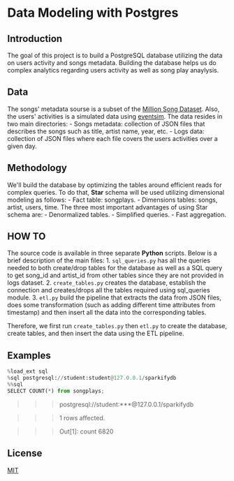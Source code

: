 # Data Modeling with Postgres

## Introduction

The goal of this project is to build a PostgreSQL database utilizing the data on users activity and songs metadata. Building the database helps us do complex analytics regarding users activity as well as song play anaylysis.

## Data

The songs' metadata sourse is a subset of the [Million Song Dataset](https://labrosa.ee.columbia.edu/millionsong/). Also, the users' activities is a simulated data using [eventsim](https://github.com/Interana/eventsim). The data resides in two main directories:
    - Songs metadata: collection of JSON files that describes the songs such as title, artist name, year, etc.
    - Logs data: collection of JSON files where each file covers the users activities over a given day.

## Methodology

We'll build the database by optimizing the tables around efficient reads for complex queries. To do that, **Star** schema will be used utilizing dimensional modeling as follows:
    - Fact table: songplays.
    - Dimensions tables: songs, artist, users, time.
The three most important advantages of using Star schema are:
    - Denormalized tables.
    - Simplified queries.
    - Fast aggregation.

## HOW TO

The source code is available in three separate **Python** scripts. Below is a brief description of the main files:
    1. `sql_queries.py` has all the queries needed to both create/drop tables for the database as well as a SQL query to get song_id and artist_id from other tables since they are not provided in logs dataset.
    2. `create_tables.py` creates the database, establish the connection and creates/drops all the tables required using sql_queries module.
    3. `etl.py` build the pipeline that extracts the data from JSON files, does some transformation (such as adding different time attributes from timestamp) and then insert all the data into the corresponding tables.

Therefore, we first run `create_tables.py` then `etl.py` to create the database, create tables, and then insert the data using the ETL pipeline.

## Examples

```python
%load_ext sql
%sql postgresql://student:student@127.0.0.1/sparkifydb
%%sql
SELECT COUNT(*) from songplays;
```

>>> postgresql://student:***@127.0.0.1/sparkifydb

>>> 1 rows affected.

>>> Out[1]: count 6820

## License
[MIT]('./LICENSE')